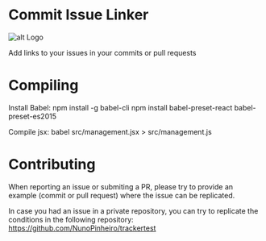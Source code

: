 # Commit Issue Linker
![alt Logo](https://raw.githubusercontent.com/NunoPinheiro/commitissuelinker/master/imgs/128px.png)

Add links to your issues in your commits or pull requests

# Compiling
Install Babel:
npm install -g babel-cli
npm install babel-preset-react babel-preset-es2015

Compile jsx:
babel  src/management.jsx  > src/management.js

# Contributing
When reporting an issue or submiting a PR, please try to provide an example (commit or pull request) where the issue can be replicated.

In case you had an issue in a private repository, you can try to replicate the conditions in the following repository:
https://github.com/NunoPinheiro/trackertest
